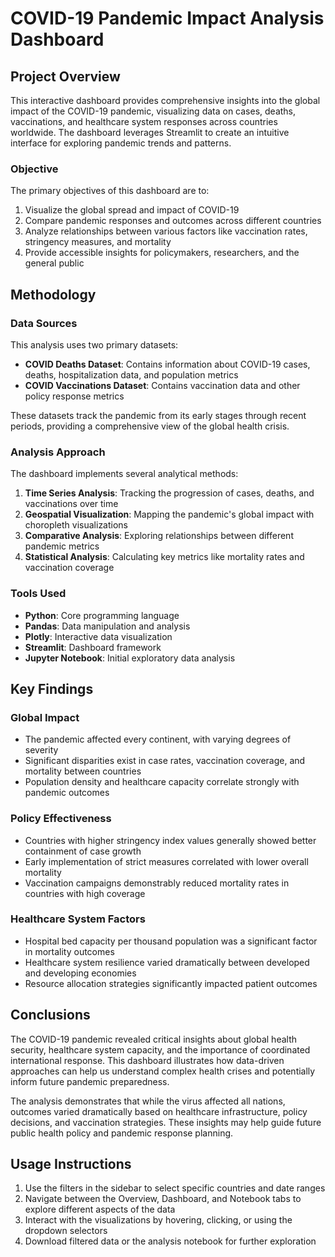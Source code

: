 # COVID-19 Pandemic Impact Analysis Dashboard

## Project Overview
This interactive dashboard provides comprehensive insights into the global impact of the COVID-19 pandemic, visualizing data on cases, deaths, vaccinations, and healthcare system responses across countries worldwide. The dashboard leverages Streamlit to create an intuitive interface for exploring pandemic trends and patterns.

### Objective
The primary objectives of this dashboard are to:
1. Visualize the global spread and impact of COVID-19
2. Compare pandemic responses and outcomes across different countries
3. Analyze relationships between various factors like vaccination rates, stringency measures, and mortality
4. Provide accessible insights for policymakers, researchers, and the general public

## Methodology

### Data Sources
This analysis uses two primary datasets:
- **COVID Deaths Dataset**: Contains information about COVID-19 cases, deaths, hospitalization data, and population metrics
- **COVID Vaccinations Dataset**: Contains vaccination data and other policy response metrics

These datasets track the pandemic from its early stages through recent periods, providing a comprehensive view of the global health crisis.

### Analysis Approach
The dashboard implements several analytical methods:
1. **Time Series Analysis**: Tracking the progression of cases, deaths, and vaccinations over time
2. **Geospatial Visualization**: Mapping the pandemic's global impact with choropleth visualizations
3. **Comparative Analysis**: Exploring relationships between different pandemic metrics
4. **Statistical Analysis**: Calculating key metrics like mortality rates and vaccination coverage

### Tools Used
- **Python**: Core programming language
- **Pandas**: Data manipulation and analysis
- **Plotly**: Interactive data visualization
- **Streamlit**: Dashboard framework
- **Jupyter Notebook**: Initial exploratory data analysis

## Key Findings

### Global Impact
- The pandemic affected every continent, with varying degrees of severity
- Significant disparities exist in case rates, vaccination coverage, and mortality between countries
- Population density and healthcare capacity correlate strongly with pandemic outcomes

### Policy Effectiveness
- Countries with higher stringency index values generally showed better containment of case growth
- Early implementation of strict measures correlated with lower overall mortality
- Vaccination campaigns demonstrably reduced mortality rates in countries with high coverage

### Healthcare System Factors
- Hospital bed capacity per thousand population was a significant factor in mortality outcomes
- Healthcare system resilience varied dramatically between developed and developing economies
- Resource allocation strategies significantly impacted patient outcomes

## Conclusions
The COVID-19 pandemic revealed critical insights about global health security, healthcare system capacity, and the importance of coordinated international response. This dashboard illustrates how data-driven approaches can help us understand complex health crises and potentially inform future pandemic preparedness.

The analysis demonstrates that while the virus affected all nations, outcomes varied dramatically based on healthcare infrastructure, policy decisions, and vaccination strategies. These insights may help guide future public health policy and pandemic response planning.

## Usage Instructions
1. Use the filters in the sidebar to select specific countries and date ranges
2. Navigate between the Overview, Dashboard, and Notebook tabs to explore different aspects of the data
3. Interact with the visualizations by hovering, clicking, or using the dropdown selectors
4. Download filtered data or the analysis notebook for further exploration
